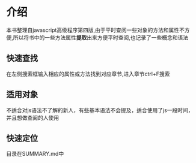 # 介绍
本书整理自javascript高级程序第四版,由于平时查阅一些对象的方法和属性不方便,所以将书中的一些方法属性**提取**出来方便平时查阅,也记录了一些概念和语法
## 快速查找
在左侧搜索框输入相应的属性或方法找到对应章节,进入章节ctrl+F搜索
## 适用对象
不适合对js语法不了解的新人，有些基本语法不会提及，适合使用了js一段时间，并且想做查阅的人使用
## 快速定位
目录在SUMMARY.md中